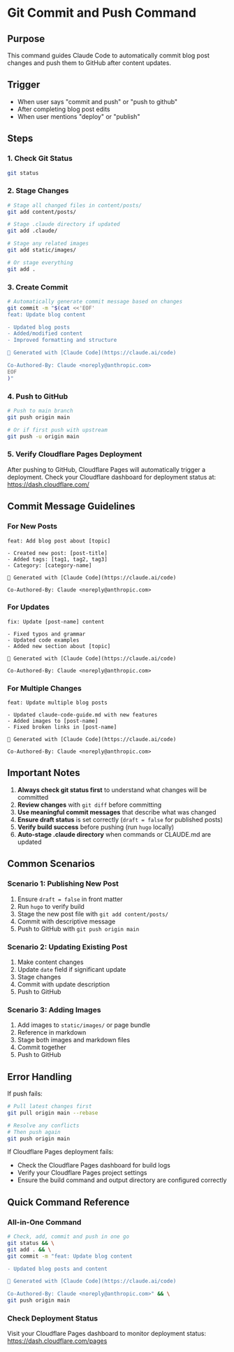 # Git Commit and Push Command

## Purpose
This command guides Claude Code to automatically commit blog post changes and push them to GitHub after content updates.

## Trigger
- When user says "commit and push" or "push to github"
- After completing blog post edits
- When user mentions "deploy" or "publish"

## Steps

### 1. Check Git Status
```bash
git status
```

### 2. Stage Changes
```bash
# Stage all changed files in content/posts/
git add content/posts/

# Stage .claude directory if updated
git add .claude/

# Stage any related images
git add static/images/

# Or stage everything
git add .
```

### 3. Create Commit
```bash
# Automatically generate commit message based on changes
git commit -m "$(cat <<'EOF'
feat: Update blog content

- Updated blog posts
- Added/modified content
- Improved formatting and structure

🤖 Generated with [Claude Code](https://claude.ai/code)

Co-Authored-By: Claude <noreply@anthropic.com>
EOF
)"
```

### 4. Push to GitHub
```bash
# Push to main branch
git push origin main

# Or if first push with upstream
git push -u origin main
```

### 5. Verify Cloudflare Pages Deployment
After pushing to GitHub, Cloudflare Pages will automatically trigger a deployment.
Check your Cloudflare dashboard for deployment status at:
https://dash.cloudflare.com/

## Commit Message Guidelines

### For New Posts
```
feat: Add blog post about [topic]

- Created new post: [post-title]
- Added tags: [tag1, tag2, tag3]
- Category: [category-name]

🤖 Generated with [Claude Code](https://claude.ai/code)

Co-Authored-By: Claude <noreply@anthropic.com>
```

### For Updates
```
fix: Update [post-name] content

- Fixed typos and grammar
- Updated code examples
- Added new section about [topic]

🤖 Generated with [Claude Code](https://claude.ai/code)

Co-Authored-By: Claude <noreply@anthropic.com>
```

### For Multiple Changes
```
feat: Update multiple blog posts

- Updated claude-code-guide.md with new features
- Added images to [post-name]
- Fixed broken links in [post-name]

🤖 Generated with [Claude Code](https://claude.ai/code)

Co-Authored-By: Claude <noreply@anthropic.com>
```

## Important Notes

1. **Always check git status first** to understand what changes will be committed
2. **Review changes** with `git diff` before committing
3. **Use meaningful commit messages** that describe what was changed
4. **Ensure draft status** is set correctly (`draft = false` for published posts)
5. **Verify build success** before pushing (run `hugo` locally)
6. **Auto-stage .claude directory** when commands or CLAUDE.md are updated

## Common Scenarios

### Scenario 1: Publishing New Post
1. Ensure `draft = false` in front matter
2. Run `hugo` to verify build
3. Stage the new post file with `git add content/posts/`
4. Commit with descriptive message
5. Push to GitHub with `git push origin main`

### Scenario 2: Updating Existing Post
1. Make content changes
2. Update `date` field if significant update
3. Stage changes
4. Commit with update description
5. Push to GitHub

### Scenario 3: Adding Images
1. Add images to `static/images/` or page bundle
2. Reference in markdown
3. Stage both images and markdown files
4. Commit together
5. Push to GitHub

## Error Handling

If push fails:
```bash
# Pull latest changes first
git pull origin main --rebase

# Resolve any conflicts
# Then push again
git push origin main
```

If Cloudflare Pages deployment fails:
- Check the Cloudflare Pages dashboard for build logs
- Verify your Cloudflare Pages project settings
- Ensure the build command and output directory are configured correctly

## Quick Command Reference

### All-in-One Command
```bash
# Check, add, commit and push in one go
git status && \
git add . && \
git commit -m "feat: Update blog content

- Updated blog posts and content

🤖 Generated with [Claude Code](https://claude.ai/code)

Co-Authored-By: Claude <noreply@anthropic.com>" && \
git push origin main
```

### Check Deployment Status
Visit your Cloudflare Pages dashboard to monitor deployment status:
https://dash.cloudflare.com/pages